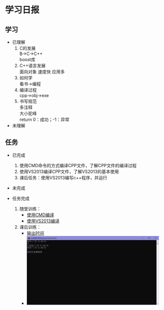 # 学习日报
## 学习
* 已理解
    1. C的发展  
    B->C->C++  
    boost库
    2. C++语言发展  
    面向对象
    速度快
    应用多
    3. 如何学  
    看书->编程
    4. 编译过程  
    cpp->obj->exe
    5. 书写规范  
     多注释  
     大小驼峰  
     return 0：成功；-1：异常  
* 未理解  
    
## 任务
* 已完成
    1. 使用CMD命令的方式编译CPP文件，了解CPP文件的编译过程
    2. 使用VS2013编译CPP文件，了解VS2013的基本使用
    3. 课后任务：使用VS2013编写c++程序，并运行

* 未完成
    
* 任务完成
    1. 随堂训练：
        * [使用CMD编译](http://49.4.68.29:5566/zhangxu1997/summer-test/tree/master/c++/practice/7-22-1)
        * [使用VS2013编译](http://49.4.68.29:5566/zhangxu1997/summer-test/tree/master/c++/practice/7-22)
    2. 课后训练：  
        * [输出时间](http://49.4.68.29:5566/zhangxu1997/summer-test/tree/master/c++/practice/gettime1)
        * ![运行结果图](https://github.com/zhangxu-ai/tupianku/blob/master/722time.PNG)